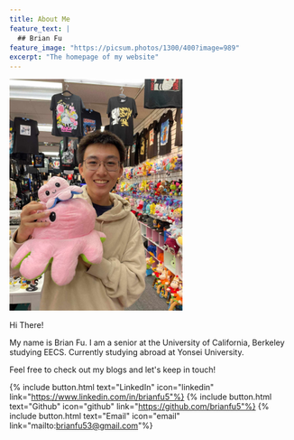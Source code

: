 ```yaml
---
title: About Me
feature_text: |
  ## Brian Fu
feature_image: "https://picsum.photos/1300/400?image=989"
excerpt: "The homepage of my website"
---
```


<div style="text-align: left;"><img src="/assets/img/brian_fu_homepage.jpg" width="307" height="410" alt="" ></div>

Hi There!

My name is Brian Fu. I am a senior at the University of California, Berkeley studying EECS. Currently studying abroad at Yonsei University.

Feel free to check out my blogs and let's keep in touch! 

{% include button.html text="LinkedIn" icon="linkedin" link="https://www.linkedin.com/in/brianfu5"%} {% include button.html text="Github" icon="github" link="https://github.com/brianfu5"%} {% include button.html text="Email" icon="email" link="mailto:brianfu53@gmail.com"%} 